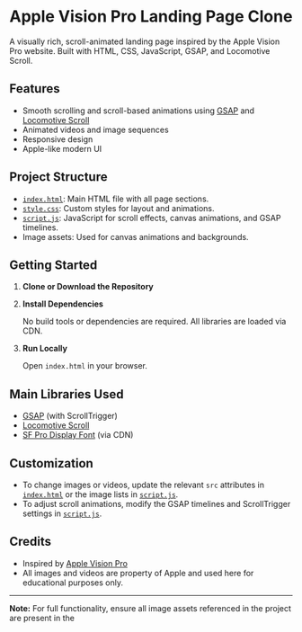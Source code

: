 # Apple Vision Pro Landing Page Clone

A visually rich, scroll-animated landing page inspired by the Apple Vision Pro website. Built with HTML, CSS, JavaScript, GSAP, and Locomotive Scroll.

## Features

- Smooth scrolling and scroll-based animations using [GSAP](https://greensock.com/gsap/) and [Locomotive Scroll](https://github.com/locomotivemtl/locomotive-scroll)
- Animated videos and image sequences
- Responsive design
- Apple-like modern UI

## Project Structure

- [`index.html`](index.html): Main HTML file with all page sections.
- [`style.css`](style.css): Custom styles for layout and animations.
- [`script.js`](script.js): JavaScript for scroll effects, canvas animations, and GSAP timelines.
- Image assets: Used for canvas animations and backgrounds.

## Getting Started

1. **Clone or Download the Repository**

2. **Install Dependencies**

   No build tools or dependencies are required. All libraries are loaded via CDN.

3. **Run Locally**

   Open `index.html` in your browser.

## Main Libraries Used

- [GSAP](https://greensock.com/gsap/) (with ScrollTrigger)
- [Locomotive Scroll](https://github.com/locomotivemtl/locomotive-scroll)
- [SF Pro Display Font](https://fonts.cdnfonts.com/css/sf-pro-display) (via CDN)

## Customization

- To change images or videos, update the relevant `src` attributes in [`index.html`](index.html) or the image lists in [`script.js`](script.js).
- To adjust scroll animations, modify the GSAP timelines and ScrollTrigger settings in [`script.js`](script.js).

## Credits

- Inspired by [Apple Vision Pro](https://www.apple.com/apple-vision-pro/)
- All images and videos are property of Apple and used here for educational purposes only.

---

**Note:** For full functionality, ensure all image assets referenced in the project are present in the